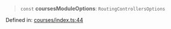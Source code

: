> `const` **coursesModuleOptions**: `RoutingControllersOptions`

Defined in: [courses/index.ts:44](https://github.com/AgamW017/vibe/blob/f011e99553eb05654c723a04e5f8a64502953f7a/backend/src/modules/courses/index.ts#L44)
